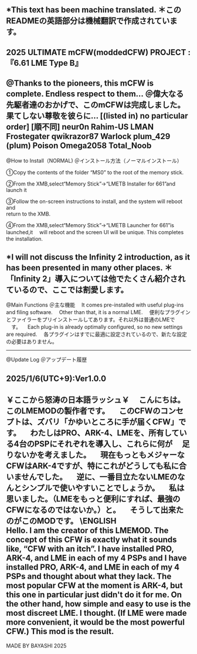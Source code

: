 *This text has been machine translated.
＊このREADMEの英語部分は機械翻訳で作成されています。
----------------------------------------------------------------------------------
 2025 ULTIMATE mCFW(moddedCFW) PROJECT :『6.61 LME Type B』
----------------------------------------------------------------------------------
@Thanks to the pioneers, this mCFW is complete. Endless respect to them...
＠偉大なる先駆者達のおかげで、このmCFWは完成しました。果てしない尊敬を彼らに…
[(listed in) no particular order]
[順不同]
neur0n
Rahim-US
LMAN
Frostegater
qwikrazor87
Warlock
plum_429 (plum)
Poison
Omega2058
Total_Noob
----------------------------------------------------------------------------------
@How to Install（NORMAL)
＠インストール方法（ノーマルインストール）

①Copy the contents of the folder “MS0” to the root of the memory stick.

②From the XMB,select“Memory Stick”->“LMETB Installer for 661”and launch it

③Follow the on-screen instructions to install, and the system will reboot and   
  return to the XMB.

④From the XMB,select“Memory Stick”->“LMETB Launcher for 661”is launched,it 
　will reboot and the screen UI will be unique. This completes the installation.

*I will not discuss the Infinity 2 introduction, as it has been presented 
 in many other places.
＊「Infinity 2」導入については他でたくさん紹介されているので、ここでは割愛します。
----------------------------------------------------------------------------------
@Main Functions
＠主な機能
　It comes pre-installed with useful plug-ins and filing software.
　Other than that, it is a normal LME.
　便利なプラグインとファイラーをプリインストールしてあります。それ以外は普通のLMEで
　す。
　Each plug-in is already optimally configured, so no new settings are required.
　各プラグインはすでに最適に設定されているので、新たな設定の必要はありません。

----------------------------------------------------------------------------------
@Update Log
＠アップデート履歴

2025/1/6(UTC+9):Ver1.0.0
----------------------------------------------------------------------------------
￥ここから怒涛の日本語ラッシュ￥
　こんにちは。このLMEMODの製作者です。 
　このCFWのコンセプトは、ズバリ「かゆいところに手が届くCFW」です。
　わたしはPRO、ARK-4、LMEを、所有している4台のPSPにそれぞれを導入し、これらに何が
　足りないかを考えました。
　現在もっともメジャーなCFWはARK-4ですが、特にこれがどうしても私に合いませんでした。
　逆に、一番目立たないLMEのなんとシンプルで使いやすいことでしょうか。
　私は思いました。（LMEをもっと便利にすれば、最強のCFWになるのではないか。）と。
　そうして出来たのがこのMODです。
\ENGLISH\
 Hello. I am the creator of this LMEMOD.
 The concept of this CFW is exactly what it sounds like, “CFW with an itch”.
 I have installed PRO, ARK-4, and LME in each of my 4 PSPs and
 I have installed PRO, ARK-4, and LME in each of my 4 PSPs and thought about what 
 they lack.
 The most popular CFW at the moment is ARK-4, but this one in particular just didn't
 do it for me.
 On the other hand, how simple and easy to use is the most discreet LME.
 I thought. (If LME were made more convenient, it would be the most powerful CFW.) 
 This mod is the result.
-----------------------------------------------------------------------------------
MADE BY BAYASHI 2025
